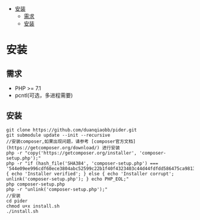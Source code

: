 - [安装](#orgeaa819e)
  - [需求](#orgd1b411d)
  - [安装](#org1462258)


<a id="orgeaa819e"></a>

# 安装


<a id="orgd1b411d"></a>

## 需求

-   PHP >= 7.1
-   pcntl(可选，多进程需要)


<a id="org1462258"></a>

## 安装

```shell
git clone https://github.com/duanqiaobb/pider.git
git submodule update --init --recursive
//安装composer,如果出现问题，请参考 [composer官方文档](https://getcomposer.org/download/) 进行安装
php -r "copy('https://getcomposer.org/installer', 'composer-setup.php');"
php -r "if (hash_file('SHA384', 'composer-setup.php') === '544e09ee996cdf60ece3804abc52599c22b1f40f4323403c44d44fdfdd586475ca9813a858088ffbc1f233e9b180f061') { echo 'Installer verified'; } else { echo 'Installer corrupt'; unlink('composer-setup.php'); } echo PHP_EOL;"
php composer-setup.php
php -r "unlink('composer-setup.php');"
//安装
cd pider
chmod u+x install.sh
./install.sh
```

